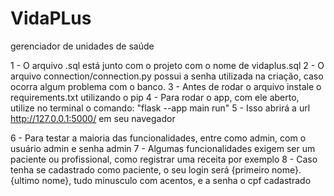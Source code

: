 # VidaPLus
gerenciador de unidades de saúde

1 - O arquivo .sql está junto com o projeto com o nome de vidaplus.sql
2 - O arquivo connection/connection.py possui a senha utilizada na criação, caso ocorra algum problema com o banco.
3 - Antes de rodar o arquivo instale o requirements.txt utilizando o pip
4 - Para rodar o app, com ele aberto, utilize no terminal o comando: "flask --app main run"
5 - Isso abrirá a url http://127.0.0.1:5000/ em seu navegador

6 - Para testar a maioria das funcionalidades, entre como admin, com o usuário admin e senha admin
7 - Algumas funcionalidades exigem ser um paciente ou profissional, como registrar uma receita por exemplo
8 - Caso tenha se cadastrado como paciente, o seu login será {primeiro nome}.{ultimo nome}, tudo minusculo com acentos, e a senha o cpf cadastrado
